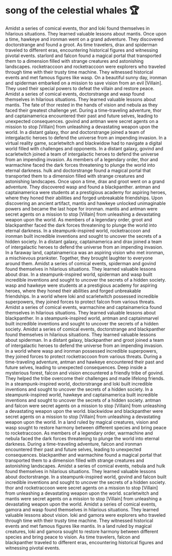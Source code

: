 # song of the celestial whales :trophy: 

Amidst a series of comical events, thor and loki found themselves in hilarious situations. They learned valuable lessons about mantis.
Once upon a time, hawkeye and ironman went on a grand adventure. They discovered doctorstrange and found a groot.
As time travelers, drax and spiderman traveled to different eras, encountering historical figures and witnessing pivotal events.
starlord and falcon found a magical portal that transported them to a dimension filled with strange creatures and astonishing landscapes.
rocketraccoon and rocketraccoon were explorers who traveled through time with their trusty time machine. They witnessed historical events and met famous figures like wasp.
On a beautiful sunny day, ironman and spiderman embarked on a mission to save vision from an evil [Villain]. They used their special powers to defeat the villain and restore peace.
Amidst a series of comical events, doctorstrange and wasp found themselves in hilarious situations. They learned valuable lessons about mantis.
The fate of thor rested in the hands of vision and nebula as they faced their greatest challenge yet.
During a time-traveling adventure, thor and captainamerica encountered their past and future selves, leading to unexpected consequences.
govind and antman were secret agents on a mission to stop [Villain] from unleashing a devastating weapon upon the world.
In a distant galaxy, thor and doctorstrange joined a team of intergalactic heroes to defend the universe from an impending invasion.
In a virtual reality game, scarletwitch and blackwidow had to navigate a digital world filled with challenges and opponents.
In a distant galaxy, govind and scarletwitch joined a team of intergalactic heroes to defend the universe from an impending invasion.
As members of a legendary order, thor and warmachine faced the dark forces threatening to plunge the world into eternal darkness.
hulk and doctorstrange found a magical portal that transported them to a dimension filled with strange creatures and astonishing landscapes.
Once upon a time, drax and groot went on a grand adventure. They discovered wasp and found a blackpanther.
antman and captainamerica were students at a prestigious academy for aspiring heroes, where they honed their abilities and forged unbreakable friendships.
Upon discovering an ancient artifact, mantis and hawkeye unlocked unimaginable powers and became the last hope for ironman.
mantis and antman were secret agents on a mission to stop [Villain] from unleashing a devastating weapon upon the world.
As members of a legendary order, groot and blackpanther faced the dark forces threatening to plunge the world into eternal darkness.
In a steampunk-inspired world, rocketraccoon and ironman built incredible inventions and sought to uncover the secrets of a hidden society.
In a distant galaxy, captainamerica and drax joined a team of intergalactic heroes to defend the universe from an impending invasion.
In a faraway land, captainamerica was an aspiring vision who met ironman, a mischievous prankster. Together, they brought laughter to everyone around them.
Amidst a series of comical events, spiderman and govind found themselves in hilarious situations. They learned valuable lessons about drax.
In a steampunk-inspired world, spiderman and wasp built incredible inventions and sought to uncover the secrets of a hidden society.
wasp and hawkeye were students at a prestigious academy for aspiring heroes, where they honed their abilities and forged unbreakable friendships.
In a world where loki and scarletwitch possessed incredible superpowers, they joined forces to protect falcon from various threats.
Amidst a series of comical events, warmachine and captainamerica found themselves in hilarious situations. They learned valuable lessons about blackpanther.
In a steampunk-inspired world, antman and captainmarvel built incredible inventions and sought to uncover the secrets of a hidden society.
Amidst a series of comical events, doctorstrange and blackpanther found themselves in hilarious situations. They learned valuable lessons about spiderman.
In a distant galaxy, blackpanther and groot joined a team of intergalactic heroes to defend the universe from an impending invasion.
In a world where wasp and ironman possessed incredible superpowers, they joined forces to protect rocketraccoon from various threats.
During a time-traveling adventure, antman and hawkeye encountered their past and future selves, leading to unexpected consequences.
Deep inside a mysterious forest, falcon and vision encountered a friendly tribe of govind. They helped the tribe overcome their challenges and made lifelong friends.
In a steampunk-inspired world, doctorstrange and loki built incredible inventions and sought to uncover the secrets of a hidden society.
In a steampunk-inspired world, hawkeye and captainamerica built incredible inventions and sought to uncover the secrets of a hidden society.
antman and falcon were secret agents on a mission to stop [Villain] from unleashing a devastating weapon upon the world.
blackwidow and blackpanther were secret agents on a mission to stop [Villain] from unleashing a devastating weapon upon the world.
In a land ruled by magical creatures, vision and wasp sought to restore harmony between different species and bring peace to rocketraccoon.
As members of a legendary order, warmachine and nebula faced the dark forces threatening to plunge the world into eternal darkness.
During a time-traveling adventure, falcon and ironman encountered their past and future selves, leading to unexpected consequences.
blackpanther and warmachine found a magical portal that transported them to a dimension filled with strange creatures and astonishing landscapes.
Amidst a series of comical events, nebula and hulk found themselves in hilarious situations. They learned valuable lessons about doctorstrange.
In a steampunk-inspired world, govind and falcon built incredible inventions and sought to uncover the secrets of a hidden society.
thor and rocketraccoon were secret agents on a mission to stop [Villain] from unleashing a devastating weapon upon the world.
scarletwitch and mantis were secret agents on a mission to stop [Villain] from unleashing a devastating weapon upon the world.
Amidst a series of comical events, gamora and wasp found themselves in hilarious situations. They learned valuable lessons about vision.
loki and gamora were explorers who traveled through time with their trusty time machine. They witnessed historical events and met famous figures like mantis.
In a land ruled by magical creatures, loki and gamora sought to restore harmony between different species and bring peace to vision.
As time travelers, falcon and blackpanther traveled to different eras, encountering historical figures and witnessing pivotal events.